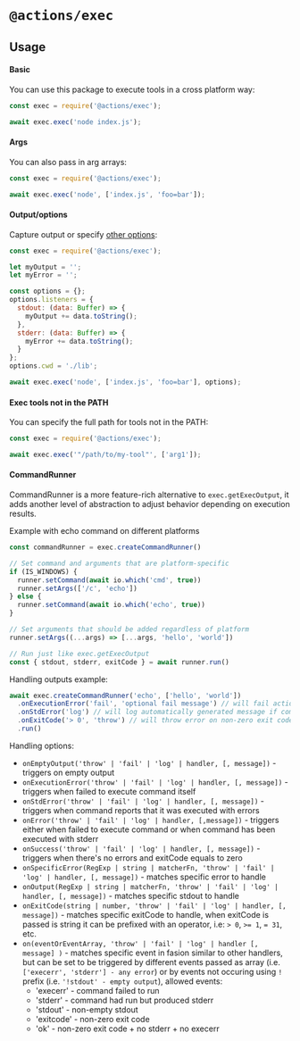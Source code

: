 # `@actions/exec`

## Usage

#### Basic

You can use this package to execute tools in a cross platform way:

```js
const exec = require('@actions/exec');

await exec.exec('node index.js');
```

#### Args

You can also pass in arg arrays:

```js
const exec = require('@actions/exec');

await exec.exec('node', ['index.js', 'foo=bar']);
```

#### Output/options

Capture output or specify [other options](https://github.com/actions/toolkit/blob/d9347d4ab99fd507c0b9104b2cf79fb44fcc827d/packages/exec/src/interfaces.ts#L5):

```js
const exec = require('@actions/exec');

let myOutput = '';
let myError = '';

const options = {};
options.listeners = {
  stdout: (data: Buffer) => {
    myOutput += data.toString();
  },
  stderr: (data: Buffer) => {
    myError += data.toString();
  }
};
options.cwd = './lib';

await exec.exec('node', ['index.js', 'foo=bar'], options);
```

#### Exec tools not in the PATH

You can specify the full path for tools not in the PATH:

```js
const exec = require('@actions/exec');

await exec.exec('"/path/to/my-tool"', ['arg1']);
```

#### CommandRunner

CommandRunner is a more feature-rich alternative to `exec.getExecOutput`, it adds another level of abstraction to adjust behavior depending on execution results.

Example with echo command on different platforms
```js
const commandRunner = exec.createCommandRunner()

// Set command and arguments that are platform-specific
if (IS_WINDOWS) {
  runner.setCommand(await io.which('cmd', true))
  runner.setArgs(['/c', 'echo'])
} else {
  runner.setCommand(await io.which('echo', true))
}

// Set arguments that should be added regardless of platform
runner.setArgs((...args) => [...args, 'hello', 'world'])

// Run just like exec.getExecOutput
const { stdout, stderr, exitCode } = await runner.run()
```

Handling outputs example:
```js
await exec.createCommandRunner('echo', ['hello', 'world'])
  .onExecutionError('fail', 'optional fail message') // will fail action if command failed to execute
  .onStdError('log') // will log automatically generated message if command output has produced stderr
  .onExitCode('> 0', 'throw') // will throw error on non-zero exit code
  .run()
```

Handling options:  
- `onEmptyOutput('throw' | 'fail' | 'log' | handler, [, message])` - triggers on empty output
- `onExecutionError('throw' | 'fail' | 'log' | handler, [, message])` - triggers when failed to execute command itself
- `onStdError('throw' | 'fail' | 'log' | handler, [, message])` - triggers when command reports that it was executed with errors
- `onError('throw' | 'fail' | 'log' | handler, [,message])` - triggers either when failed to execute command or when command has been executed with stderr
- `onSuccess('throw' | 'fail' | 'log' | handler, [, message])` - triggers when there's no errors and exitCode equals to zero
- `onSpecificError(RegExp | string | matcherFn, 'throw' | 'fail' | 'log' | handler, [, message])` - matches specific error to handle
- `onOutput(RegExp | string | matcherFn, 'throw' | 'fail' | 'log' | handler, [, message])` - matches specific stdout to handle
- `onExitCode(string | number, 'throw' | 'fail' | 'log' | handler, [, message])` - matches specific exitCode to handle, when exitCode is passed is string it can be prefixed with an operator, i.e: `> 0`, `>= 1`, `= 31`, etc.
- `
on(eventOrEventArray,
  'throw' | 'fail' | 'log' | handler
  [, message]
  )
` - matches specific event in fasion similar to other handlers, but can be set to be triggered by different events passed as array (i.e. `['execerr', 'stderr'] - any error`) or by events not occuring using `!` prefix (i.e. `'!stdout' - empty output`), allowed events:
  - 'execerr' - command failed to run
  - 'stderr' - command had run but produced stderr
  - 'stdout' - non-empty stdout
  - 'exitcode' - non-zero exit code
  - 'ok' - non-zero exit code + no stderr + no execerr

